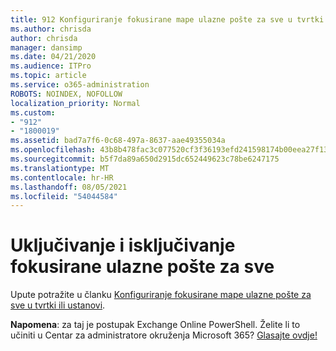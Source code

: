 ```yaml
---
title: 912 Konfiguriranje fokusirane mape ulazne pošte za sve u tvrtki ili ustanovi
ms.author: chrisda
author: chrisda
manager: dansimp
ms.date: 04/21/2020
ms.audience: ITPro
ms.topic: article
ms.service: o365-administration
ROBOTS: NOINDEX, NOFOLLOW
localization_priority: Normal
ms.custom:
- "912"
- "1800019"
ms.assetid: bad7a7f6-0c68-497a-8637-aae49355034a
ms.openlocfilehash: 43b8b478fac3c077520cf3f36193efd241598174b00eea27f13861de1a140954
ms.sourcegitcommit: b5f7da89a650d2915dc652449623c78be6247175
ms.translationtype: MT
ms.contentlocale: hr-HR
ms.lasthandoff: 08/05/2021
ms.locfileid: "54044584"
---
```

# <a name="turn-focused-inbox-on-or-off-for-everyone"></a>Uključivanje i isključivanje fokusirane ulazne pošte za sve

Upute potražite u članku [Konfiguriranje fokusirane mape ulazne pošte za sve u tvrtki ili ustanovi](https://docs.microsoft.com/microsoft-365/admin/setup/configure-focused-inbox).

**Napomena**: za taj je postupak Exchange Online PowerShell. Želite li to učiniti u Centar za administratore okruženja Microsoft 365? [Glasajte ovdje!](https://go.microsoft.com/fwlink/p/?linkid=862489)
